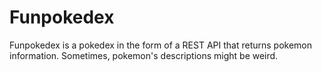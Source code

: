 # Funpokedex

Funpokedex is a pokedex in the form of a REST API that returns pokemon information.
Sometimes, pokemon's descriptions might be weird.

